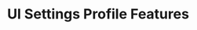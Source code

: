 ---
title: UI Settings Profile Features
layout: list-content.html
contentlist:
  - heading: UI Settings
    description: Lorem ipsum dolor sit amet, consectetur adipisicing elit, sed do eiusmod tempor incididunt ut labore et dolore magna aliqua. Ut enim ad minim veniam
    visible: false
    items: 
      - title: KeyMap Manager
        url: keymappingmgr/5-0
        description: The KeyMappingMgr allows you to modify what behavior a given key will exhibit when pressed.
        icon: /mx/icons/key_mapping.png
        urls:
          - title: "4.4"
            url: keymappingmgr/4-4
          - title: "5.0"
            url: keymappingmgr/5-0
      - title: Power Key Manager
        url: powerkeymgr/5-0
        description: The PowerKeyMgrallows you to control whether the user will be allowed to use certain menu options that are supported on the Power Key Menu.
        icon: /mx/icons/powerkeymgr.png
        urls:
          - title: "4.4"
            url: powerkeymgr/4-4
          - title: "5.0"
            url: powerkeymgr/5-0
      - title: Settings Manager
        url: settingsmgr/5-0
        description: The SettingsMgr allows you to control access to items on the System Settings Menu.
        icon: /mx/icons/settingsmgr.png
        urls:
          - title: "4.4"
            url: settingsmgr/4-4
          - title: "5.0"
            url: settingsmgr/5-0
      - title: UI Manager
        url: uimgr/5-0
        description: The UiMgr Feature Type allows you to manage a miscellaneous set of UI configurations, like Clipboard behavior.
        icon: /mx/icons/uimgr.png
        urls:
          - title: "4.4"
            url: uimgr/4-4
          - title: "5.0"
            url: uimgr/5-0

---